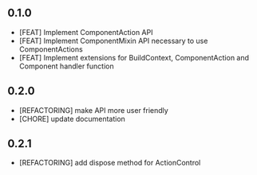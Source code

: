 ## 0.1.0

* [FEAT] Implement ComponentAction API
* [FEAT] Implement ComponentMixin API necessary to use ComponentActions
* [FEAT] Implement extensions for BuildContext, ComponentAction and Component 
  handler function

## 0.2.0

* [REFACTORING] make API more user friendly
* [CHORE] update documentation

## 0.2.1

* [REFACTORING] add dispose method for ActionControl